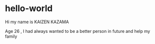 # hello-world

Hi my name is KAIZEN KAZAMA

Age 26 , I had always wanted to be a better person in future and help my family

